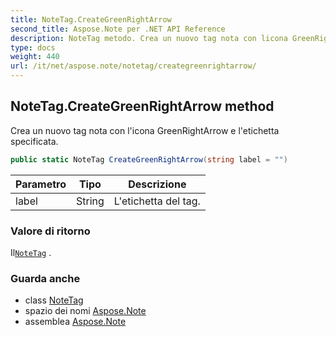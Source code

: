 ```yaml
---
title: NoteTag.CreateGreenRightArrow
second_title: Aspose.Note per .NET API Reference
description: NoteTag metodo. Crea un nuovo tag nota con licona GreenRightArrow e letichetta specificata.
type: docs
weight: 440
url: /it/net/aspose.note/notetag/creategreenrightarrow/
---
```

## NoteTag.CreateGreenRightArrow method

Crea un nuovo tag nota con l'icona GreenRightArrow e l'etichetta specificata.

```csharp
public static NoteTag CreateGreenRightArrow(string label = "")
```

| Parametro | Tipo | Descrizione |
| --- | --- | --- |
| label | String | L'etichetta del tag. |

### Valore di ritorno

Il[`NoteTag`](../) .

### Guarda anche

* class [NoteTag](../)
* spazio dei nomi [Aspose.Note](../../notetag/)
* assemblea [Aspose.Note](../../../)


